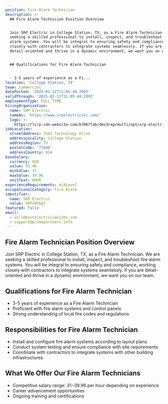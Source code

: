```yaml
---
position: Fire Alarm Technician
description: >-
  ## Fire Alarm Technician Position Overview


  Join SRP Electric in College Station, TX, as a Fire Alarm Technician. We are
  seeking a skilled professional to install, inspect, and troubleshoot fire
  alarm systems. You will be integral to ensuring safety and compliance, working
  closely with contractors to integrate systems seamlessly. If you are
  detail-oriented and thrive in a dynamic environment, we want you on our team.


  ## Qualifications for Fire Alarm Technician


  - 3-5 years of experience as a Fi...
location: 'College Station, TX'
team: Commercial
datePosted: '2025-01-12T11:05:48.209Z'
validThrough: '2025-02-11T11:05:48.209Z'
employmentType: FULL_TIME
hiringOrganization:
  name: SRP Electric
  sameAs: 'https://www.srpelectricinc.com/'
  logo: >-
    https://lirp.cdn-website.com/b7067fab/dms3rep/multi/opt/srp-electric-1920w.png
jobLocation:
  streetAddress: 3582 Technology Drive
  addressLocality: College Station
  addressRegion: TX
  postalCode: '77840'
  addressCountry: USA
baseSalary:
  currency: USD
  value: 35.48
  minValue: 31
  maxValue: 39.96
  unitText: HOUR
experienceRequirements: midLevel
occupationalCategory: Fire Alarm
identifier:
  name: SRP Electric
  value: SRPx9hbgt
featured: false
email:
  - will@bestelectricianjobs.com
  - support@primepartners.info
---
```




## Fire Alarm Technician Position Overview

Join SRP Electric in College Station, TX, as a Fire Alarm Technician. We are seeking a skilled professional to install, inspect, and troubleshoot fire alarm systems. You will be integral to ensuring safety and compliance, working closely with contractors to integrate systems seamlessly. If you are detail-oriented and thrive in a dynamic environment, we want you on our team.

## Qualifications for Fire Alarm Technician

- 3-5 years of experience as a Fire Alarm Technician
- Proficient with fire alarm systems and control panels
- Strong understanding of local fire codes and regulations

## Responsibilities for Fire Alarm Technician

- Install and configure fire alarm systems according to layout plans
- Conduct system testing and ensure compliance with site requirements
- Coordinate with contractors to integrate systems with other building infrastructures

## What We Offer Our Fire Alarm Technicians

- Competitive salary range: $31-$39.96 per hour depending on experience
- Career advancement opportunities
- Ongoing training and certifications